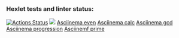### Hexlet tests and linter status:
[![Actions Status](https://github.com/kemallt/php-project-lvl1/workflows/hexlet-check/badge.svg)](https://github.com/kemallt/php-project-lvl1/actions)
<a href="https://codeclimate.com/github/kemallt/php-project-lvl1/maintainability"><img src="https://api.codeclimate.com/v1/badges/54845cf43a5b18a3ac01/maintainability" /></a>
<a href="https://asciinema.org/a/aOT6r2XyMAxjg6lFPJdL9yRrK">Asciinema even</a>
<a href="https://asciinema.org/a/xW0Ran4ubu34eoKK0Zo17c6ch">Asciinema calc</a>
<a href=" https://asciinema.org/a/02zNt6OWpgrZWUWuoIj1mzIz0">Asciinema gcd</a>
<a href="https://asciinema.org/a/k71AiNV9Oa1kV82lBwOoIlejQ">Asciinema progression</a>
<a href="https://asciinema.org/a/mBlx2v0aZU6WwNxQTeRHlvJPR">Asciinemf prime</a>